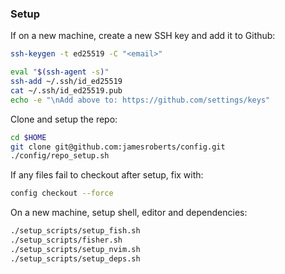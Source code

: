 ### Setup

If on a new machine, create a new SSH key and add it to Github:

```bash
ssh-keygen -t ed25519 -C "<email>"
```

```bash
eval "$(ssh-agent -s)"
ssh-add ~/.ssh/id_ed25519
cat ~/.ssh/id_ed25519.pub
echo -e "\nAdd above to: https://github.com/settings/keys"
```

Clone and setup the repo:

```bash
cd $HOME
git clone git@github.com:jamesroberts/config.git
./config/repo_setup.sh
```

If any files fail to checkout after setup, fix with:

```bash
config checkout --force
```

On a new machine, setup shell, editor and dependencies:

```bash
./setup_scripts/setup_fish.sh
./setup_scripts/fisher.sh
./setup_scripts/setup_nvim.sh
./setup_scripts/setup_deps.sh
```
